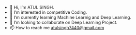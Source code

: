 - 👋 Hi, I’m ATUL SINGH.
- 👀 I’m interested in competitive  Coding.
- 🌱 I’m currently learning Machine Learnig and Deep Learning.
- 💞️ I’m looking to collaborate on Deep Learning Project.
- 📫 How to reach me atulsingh7440@gmail.com

<!---
atulsingh7440/atulsingh7440 is a ✨ special ✨ repository because its `README.md` (this file) appears on your GitHub profile.
You can click the Preview link to take a look at your changes.
--->
